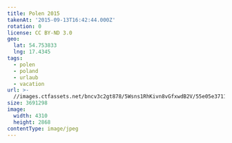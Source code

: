 ```yaml
---
title: Polen 2015
takenAt: '2015-09-13T16:42:44.000Z'
rotation: 0
license: CC BY-ND 3.0
geo:
  lat: 54.753833
  lng: 17.4345
tags:
  - polen
  - poland
  - urlaub
  - vacation
url: >-
  //images.ctfassets.net/bncv3c2gt878/5Wsns1RhKivn8vGfxwdB2V/55e05e37119649e7a853a03ce843aaa1/polen-2015_25328992203_o
size: 3691298
image:
  width: 4310
  height: 2868
contentType: image/jpeg
---
```


